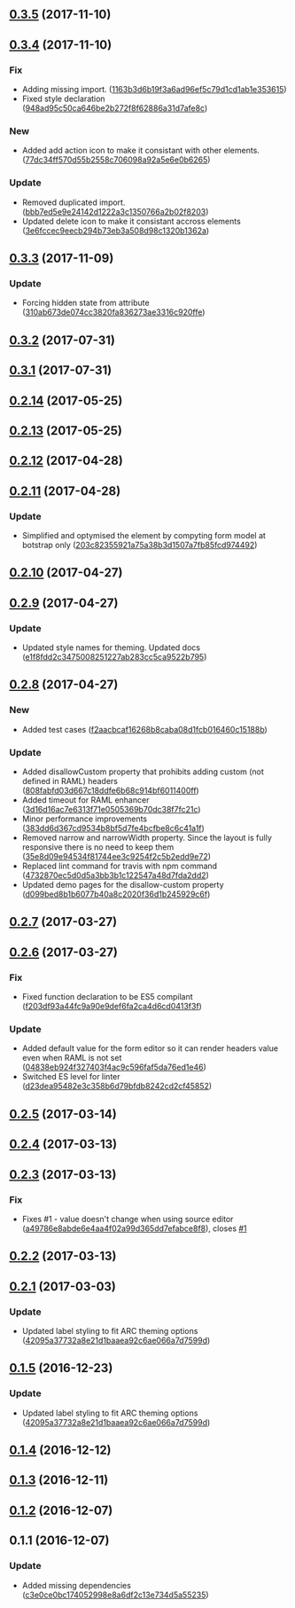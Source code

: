 <a name="0.3.5"></a>
## [0.3.5](https://github.com/advanced-rest-client/raml-headers-form/compare/0.3.4...0.3.5) (2017-11-10)




<a name="0.3.4"></a>
## [0.3.4](https://github.com/advanced-rest-client/raml-headers-form/compare/0.3.3...0.3.4) (2017-11-10)


### Fix

* Adding missing import. ([1163b3d6b19f3a6ad96ef5c79d1cd1ab1e353615](https://github.com/advanced-rest-client/raml-headers-form/commit/1163b3d6b19f3a6ad96ef5c79d1cd1ab1e353615))
* Fixed style declaration ([948ad95c50ca646be2b272f8f62886a31d7afe8c](https://github.com/advanced-rest-client/raml-headers-form/commit/948ad95c50ca646be2b272f8f62886a31d7afe8c))

### New

* Added add action icon to make it consistant with other elements. ([77dc34ff570d55b2558c706098a92a5e6e0b6265](https://github.com/advanced-rest-client/raml-headers-form/commit/77dc34ff570d55b2558c706098a92a5e6e0b6265))

### Update

* Removed duplicated import. ([bbb7ed5e9e24142d1222a3c1350766a2b02f8203](https://github.com/advanced-rest-client/raml-headers-form/commit/bbb7ed5e9e24142d1222a3c1350766a2b02f8203))
* Updated delete icon to make it consistant accross elements ([3e6fccec9eecb294b73eb3a508d98c1320b1362a](https://github.com/advanced-rest-client/raml-headers-form/commit/3e6fccec9eecb294b73eb3a508d98c1320b1362a))



<a name="0.3.3"></a>
## [0.3.3](https://github.com/advanced-rest-client/raml-headers-form/compare/0.3.1...0.3.3) (2017-11-09)


### Update

* Forcing hidden state from attribute ([310ab673de074cc3820fa836273ae3316c920ffe](https://github.com/advanced-rest-client/raml-headers-form/commit/310ab673de074cc3820fa836273ae3316c920ffe))



<a name="0.3.2"></a>
## [0.3.2](https://github.com/advanced-rest-client/raml-headers-form/compare/0.3.1...0.3.2) (2017-07-31)




<a name="0.3.1"></a>
## [0.3.1](https://github.com/advanced-rest-client/raml-headers-form/compare/0.2.14...0.3.1) (2017-07-31)




<a name="0.2.14"></a>
## [0.2.14](https://github.com/advanced-rest-client/raml-headers-form/compare/0.2.13...v0.2.14) (2017-05-25)




<a name="0.2.13"></a>
## [0.2.13](https://github.com/advanced-rest-client/raml-headers-form/compare/0.2.12...v0.2.13) (2017-05-25)




<a name="0.2.12"></a>
## [0.2.12](https://github.com/advanced-rest-client/raml-headers-form/compare/0.2.11...v0.2.12) (2017-04-28)




<a name="0.2.11"></a>
## [0.2.11](https://github.com/advanced-rest-client/raml-headers-form/compare/0.2.10...v0.2.11) (2017-04-28)


### Update

* Simplified and optymised the element by compyting form model at botstrap only ([203c82355921a75a38b3d1507a7fb85fcd974492](https://github.com/advanced-rest-client/raml-headers-form/commit/203c82355921a75a38b3d1507a7fb85fcd974492))



<a name="0.2.10"></a>
## [0.2.10](https://github.com/advanced-rest-client/raml-headers-form/compare/0.2.9...v0.2.10) (2017-04-27)




<a name="0.2.9"></a>
## [0.2.9](https://github.com/advanced-rest-client/raml-headers-form/compare/0.2.8...v0.2.9) (2017-04-27)


### Update

* Updated style names for theming. Updated docs ([e1f8fdd2c3475008251227ab283cc5ca9522b795](https://github.com/advanced-rest-client/raml-headers-form/commit/e1f8fdd2c3475008251227ab283cc5ca9522b795))



<a name="0.2.8"></a>
## [0.2.8](https://github.com/advanced-rest-client/raml-headers-form/compare/0.2.7...v0.2.8) (2017-04-27)


### New

* Added test cases ([f2aacbcaf16268b8caba08d1fcb016460c15188b](https://github.com/advanced-rest-client/raml-headers-form/commit/f2aacbcaf16268b8caba08d1fcb016460c15188b))

### Update

* Added disallowCustom property that prohibits adding custom (not defined in RAML) headers ([808fabfd03d667c18ddfe6b68c914bf6011400ff](https://github.com/advanced-rest-client/raml-headers-form/commit/808fabfd03d667c18ddfe6b68c914bf6011400ff))
* Added timeout for RAML enhancer ([3d16d16ac7e6313f71e0505369b70dc38f7fc21c](https://github.com/advanced-rest-client/raml-headers-form/commit/3d16d16ac7e6313f71e0505369b70dc38f7fc21c))
* Minor performance improvements ([383dd6d367cd9534b8bf5d7fe4bcfbe8c6c41a1f](https://github.com/advanced-rest-client/raml-headers-form/commit/383dd6d367cd9534b8bf5d7fe4bcfbe8c6c41a1f))
* Removed narrow and narrowWidth property. Since the layout is fully responsive there is no need to keep them ([35e8d09e94534f81744ee3c9254f2c5b2edd9e72](https://github.com/advanced-rest-client/raml-headers-form/commit/35e8d09e94534f81744ee3c9254f2c5b2edd9e72))
* Replaced lint command for travis with npm command ([4732870ec5d0d5a3bb3b1c122547a48d7fda2dd2](https://github.com/advanced-rest-client/raml-headers-form/commit/4732870ec5d0d5a3bb3b1c122547a48d7fda2dd2))
* Updated demo pages for the disallow-custom property ([d099bed8b1b6077b40a8c2020f36d1b245929c6f](https://github.com/advanced-rest-client/raml-headers-form/commit/d099bed8b1b6077b40a8c2020f36d1b245929c6f))



<a name="0.2.7"></a>
## [0.2.7](https://github.com/advanced-rest-client/raml-headers-form/compare/0.2.6...v0.2.7) (2017-03-27)




<a name="0.2.6"></a>
## [0.2.6](https://github.com/advanced-rest-client/raml-headers-form/compare/0.2.4...v0.2.6) (2017-03-27)


### Fix

* Fixed function declaration to be ES5 compilant ([f203df93a44fc9a90e9def6fa2ca4d6cd0413f3f](https://github.com/advanced-rest-client/raml-headers-form/commit/f203df93a44fc9a90e9def6fa2ca4d6cd0413f3f))

### Update

* Added default value for the form editor so it can render headers value even when RAML is not set ([04838eb924f327403f4ac9c596faf5da76ed1e46](https://github.com/advanced-rest-client/raml-headers-form/commit/04838eb924f327403f4ac9c596faf5da76ed1e46))
* Switched ES level for linter ([d23dea95482e3c358b6d79bfdb8242cd2cf45852](https://github.com/advanced-rest-client/raml-headers-form/commit/d23dea95482e3c358b6d79bfdb8242cd2cf45852))



<a name="0.2.5"></a>
## [0.2.5](https://github.com/advanced-rest-client/raml-headers-form/compare/0.2.4...v0.2.5) (2017-03-14)




<a name="0.2.4"></a>
## [0.2.4](https://github.com/advanced-rest-client/raml-headers-form/compare/0.2.3...v0.2.4) (2017-03-13)




<a name="0.2.3"></a>
## [0.2.3](https://github.com/advanced-rest-client/raml-headers-form/compare/0.2.1...v0.2.3) (2017-03-13)


### Fix

* Fixes #1 - value doesn't change when using source editor ([a49786e8abde6e4aa4f02a99d365dd7efabce8f8](https://github.com/advanced-rest-client/raml-headers-form/commit/a49786e8abde6e4aa4f02a99d365dd7efabce8f8)), closes [#1](https://github.com/advanced-rest-client/raml-headers-form/issues/1)



<a name="0.2.2"></a>
## [0.2.2](https://github.com/advanced-rest-client/raml-headers-form/compare/0.2.1...v0.2.2) (2017-03-13)




<a name="0.2.1"></a>
## [0.2.1](https://github.com/advanced-rest-client/raml-headers-form/compare/0.1.4...v0.2.1) (2017-03-03)


### Update

* Updated label styling to fit ARC theming options ([42095a37732a8e21d1baaea92c6ae066a7d7599d](https://github.com/advanced-rest-client/raml-headers-form/commit/42095a37732a8e21d1baaea92c6ae066a7d7599d))



<a name="0.1.5"></a>
## [0.1.5](https://github.com/advanced-rest-client/raml-headers-form/compare/0.1.4...v0.1.5) (2016-12-23)


### Update

* Updated label styling to fit ARC theming options ([42095a37732a8e21d1baaea92c6ae066a7d7599d](https://github.com/advanced-rest-client/raml-headers-form/commit/42095a37732a8e21d1baaea92c6ae066a7d7599d))



<a name="0.1.4"></a>
## [0.1.4](https://github.com/advanced-rest-client/raml-headers-form/compare/0.1.3...v0.1.4) (2016-12-12)




<a name="0.1.3"></a>
## [0.1.3](https://github.com/advanced-rest-client/raml-headers-form/compare/0.1.2...v0.1.3) (2016-12-11)




<a name="0.1.2"></a>
## [0.1.2](https://github.com/advanced-rest-client/raml-headers-form/compare/0.1.1...v0.1.2) (2016-12-07)




<a name="0.1.1"></a>
## 0.1.1 (2016-12-07)


### Update

* Added missing dependencies ([c3e0ce0bc174052998e8a6df2c13e734d5a55235](https://github.com/advanced-rest-client/raml-headers-form/commit/c3e0ce0bc174052998e8a6df2c13e734d5a55235))



